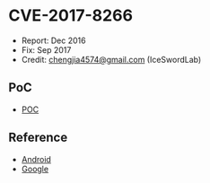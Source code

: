 # CVE-2017-8266

- Report: Dec 2016
- Fix: Sep 2017
- Credit: chengjia4574@gmail.com (IceSwordLab)

## PoC

- [POC](./poc.c)

## Reference

- [Android](https://source.android.com/security/bulletin/2017-07-01.html)
- [Google](https://issuetracker.google.com/issues/37130852)

